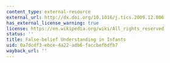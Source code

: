 ```yaml
---
content_type: external-resource
external_url: http://dx.doi.org/10.1016/j.tics.2009.12.006
has_external_license_warning: true
license: https://en.wikipedia.org/wiki/All_rights_reserved
status: ''
title: False-belief Understanding in Infants
uid: 0a7dcdf3-ebce-4a22-adb6-faccbefbdfb7
wayback_url: ''
---
```

